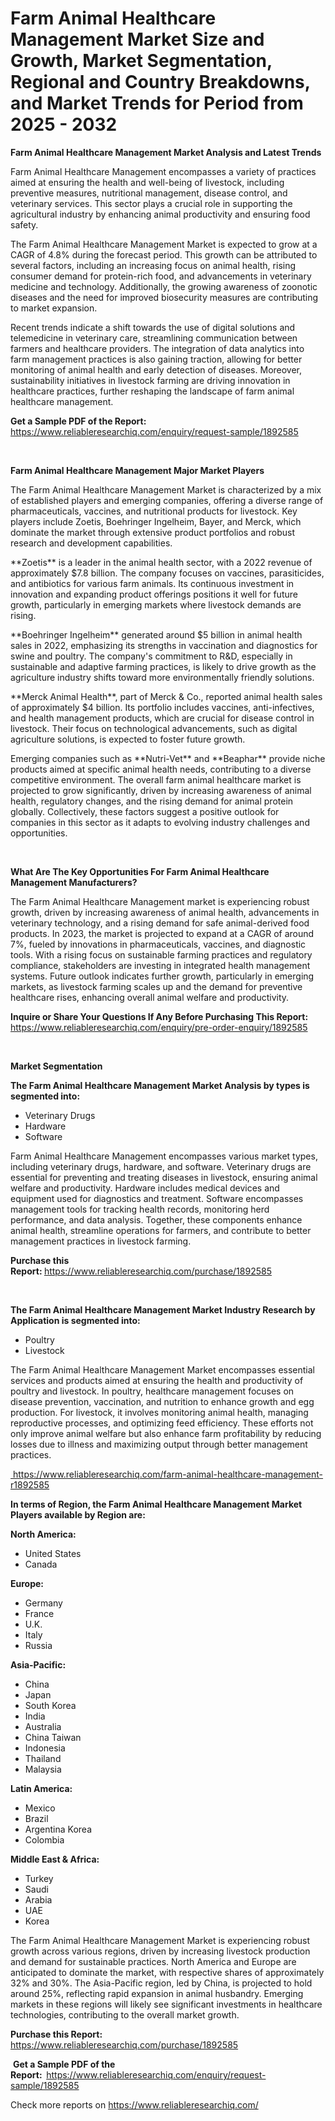 <p><h1>Farm Animal Healthcare Management Market Size and Growth, Market Segmentation, Regional and Country Breakdowns, and Market Trends for Period from 2025 -  2032</h1></p><p><strong>Farm Animal Healthcare Management Market Analysis and Latest Trends</strong></p>
<p><p>Farm Animal Healthcare Management encompasses a variety of practices aimed at ensuring the health and well-being of livestock, including preventive measures, nutritional management, disease control, and veterinary services. This sector plays a crucial role in supporting the agricultural industry by enhancing animal productivity and ensuring food safety.</p><p>The Farm Animal Healthcare Management Market is expected to grow at a CAGR of 4.8% during the forecast period. This growth can be attributed to several factors, including an increasing focus on animal health, rising consumer demand for protein-rich food, and advancements in veterinary medicine and technology. Additionally, the growing awareness of zoonotic diseases and the need for improved biosecurity measures are contributing to market expansion.</p><p>Recent trends indicate a shift towards the use of digital solutions and telemedicine in veterinary care, streamlining communication between farmers and healthcare providers. The integration of data analytics into farm management practices is also gaining traction, allowing for better monitoring of animal health and early detection of diseases. Moreover, sustainability initiatives in livestock farming are driving innovation in healthcare practices, further reshaping the landscape of farm animal healthcare management.</p></p>
<p><strong>Get a Sample PDF of the Report:&nbsp;</strong> <a href="https://www.reliableresearchiq.com/enquiry/request-sample/1892585?utm_campaign=3026&utm_medium=2&utm_source=Github&utm_content=ia&utm_term=28032025&utm_id=farm-animal-healthcare-management">https://www.reliableresearchiq.com/enquiry/request-sample/1892585</a></p>
<p>&nbsp;</p>
<p><strong>Farm Animal Healthcare Management Major Market Players</strong></p>
<p><p>The Farm Animal Healthcare Management Market is characterized by a mix of established players and emerging companies, offering a diverse range of pharmaceuticals, vaccines, and nutritional products for livestock. Key players include Zoetis, Boehringer Ingelheim, Bayer, and Merck, which dominate the market through extensive product portfolios and robust research and development capabilities.</p><p>**Zoetis** is a leader in the animal health sector, with a 2022 revenue of approximately $7.8 billion. The company focuses on vaccines, parasiticides, and antibiotics for various farm animals. Its continuous investment in innovation and expanding product offerings positions it well for future growth, particularly in emerging markets where livestock demands are rising.</p><p>**Boehringer Ingelheim** generated around $5 billion in animal health sales in 2022, emphasizing its strengths in vaccination and diagnostics for swine and poultry. The company's commitment to R&D, especially in sustainable and adaptive farming practices, is likely to drive growth as the agriculture industry shifts toward more environmentally friendly solutions.</p><p>**Merck Animal Health**, part of Merck & Co., reported animal health sales of approximately $4 billion. Its portfolio includes vaccines, anti-infectives, and health management products, which are crucial for disease control in livestock. Their focus on technological advancements, such as digital agriculture solutions, is expected to foster future growth.</p><p>Emerging companies such as **Nutri-Vet** and **Beaphar** provide niche products aimed at specific animal health needs, contributing to a diverse competitive environment. The overall farm animal healthcare market is projected to grow significantly, driven by increasing awareness of animal health, regulatory changes, and the rising demand for animal protein globally. Collectively, these factors suggest a positive outlook for companies in this sector as it adapts to evolving industry challenges and opportunities.</p></p>
<p>&nbsp;</p>
<p><strong>What Are The Key Opportunities For Farm Animal Healthcare Management Manufacturers?</strong></p>
<p><p>The Farm Animal Healthcare Management market is experiencing robust growth, driven by increasing awareness of animal health, advancements in veterinary technology, and a rising demand for safe animal-derived food products. In 2023, the market is projected to expand at a CAGR of around 7%, fueled by innovations in pharmaceuticals, vaccines, and diagnostic tools. With a rising focus on sustainable farming practices and regulatory compliance, stakeholders are investing in integrated health management systems. Future outlook indicates further growth, particularly in emerging markets, as livestock farming scales up and the demand for preventive healthcare rises, enhancing overall animal welfare and productivity.</p></p>
<p><strong>Inquire or Share Your Questions If Any Before Purchasing This Report:</strong> <a href="https://www.reliableresearchiq.com/enquiry/pre-order-enquiry/1892585?utm_campaign=3026&utm_medium=2&utm_source=Github&utm_content=ia&utm_term=28032025&utm_id=farm-animal-healthcare-management">https://www.reliableresearchiq.com/enquiry/pre-order-enquiry/1892585</a></p>
<p>&nbsp;</p>
<p><strong>Market Segmentation</strong></p>
<p><strong>The Farm Animal Healthcare Management Market Analysis by types is segmented into:</strong></p>
<p><ul><li>Veterinary Drugs</li><li>Hardware</li><li>Software</li></ul></p>
<p><p>Farm Animal Healthcare Management encompasses various market types, including veterinary drugs, hardware, and software. Veterinary drugs are essential for preventing and treating diseases in livestock, ensuring animal welfare and productivity. Hardware includes medical devices and equipment used for diagnostics and treatment. Software encompasses management tools for tracking health records, monitoring herd performance, and data analysis. Together, these components enhance animal health, streamline operations for farmers, and contribute to better management practices in livestock farming.</p></p>
<p><strong>Purchase this Report:&nbsp;</strong><a href="https://www.reliableresearchiq.com/purchase/1892585?utm_campaign=3026&utm_medium=2&utm_source=Github&utm_content=ia&utm_term=28032025&utm_id=farm-animal-healthcare-management">https://www.reliableresearchiq.com/purchase/1892585</a></p>
<p>&nbsp;</p>
<p><strong>The Farm Animal Healthcare Management Market Industry Research by Application is segmented into:</strong></p>
<p><ul><li>Poultry</li><li>Livestock</li></ul></p>
<p><p>The Farm Animal Healthcare Management Market encompasses essential services and products aimed at ensuring the health and productivity of poultry and livestock. In poultry, healthcare management focuses on disease prevention, vaccination, and nutrition to enhance growth and egg production. For livestock, it involves monitoring animal health, managing reproductive processes, and optimizing feed efficiency. These efforts not only improve animal welfare but also enhance farm profitability by reducing losses due to illness and maximizing output through better management practices.</p></p>
<p><a href="https://www.reliableresearchiq.com/farm-animal-healthcare-management-r1892585?utm_campaign=3026&utm_medium=2&utm_source=Github&utm_content=ia&utm_term=28032025&utm_id=farm-animal-healthcare-management">&nbsp;https://www.reliableresearchiq.com/farm-animal-healthcare-management-r1892585</a></p>
<p><strong>In terms of Region, the Farm Animal Healthcare Management Market Players available by Region are:</strong></p>
<p>
    <p> <strong> North America: </strong>
        <ul>
            <li>United States</li>
            <li>Canada</li>
        </ul>
        </p> 
    <p> <strong> Europe: </strong>
        <ul>
            <li>Germany</li>
            <li>France</li>
            <li>U.K.</li>
            <li>Italy</li>
            <li>Russia</li>
        </ul>
        </p> 
    <p> <strong> Asia-Pacific: </strong>
        <ul>
            <li>China</li>
            <li>Japan</li>
            <li>South Korea</li>
            <li>India</li>
            <li>Australia</li>
            <li>China Taiwan</li>
            <li>Indonesia</li>
            <li>Thailand</li>
            <li>Malaysia</li>
        </ul>
        </p> 
    <p> <strong> Latin America: </strong>
        <ul>
            <li>Mexico</li>
            <li>Brazil</li>
            <li>Argentina Korea</li>
            <li>Colombia</li>
        </ul>
        </p> 
    <p> <strong> Middle East & Africa: </strong>
        <ul>
            <li>Turkey</li>
            <li>Saudi</li>
            <li>Arabia</li>
            <li>UAE</li>
            <li>Korea</li>
        </ul>
    </p>
    </p>
<p><p>The Farm Animal Healthcare Management Market is experiencing robust growth across various regions, driven by increasing livestock production and demand for sustainable practices. North America and Europe are anticipated to dominate the market, with respective shares of approximately 32% and 30%. The Asia-Pacific region, led by China, is projected to hold around 25%, reflecting rapid expansion in animal husbandry. Emerging markets in these regions will likely see significant investments in healthcare technologies, contributing to the overall market growth.</p></p>
<p><strong>Purchase this Report: </strong><a href="https://www.reliableresearchiq.com/purchase/1892585?utm_campaign=3026&utm_medium=2&utm_source=Github&utm_content=ia&utm_term=28032025&utm_id=farm-animal-healthcare-management">https://www.reliableresearchiq.com/purchase/1892585</a></p>
<p>&nbsp;<strong>Get a Sample PDF of the Report:&nbsp;&nbsp;</strong><a href="https://www.reliableresearchiq.com/enquiry/request-sample/1892585?utm_campaign=3026&utm_medium=2&utm_source=Github&utm_content=ia&utm_term=28032025&utm_id=farm-animal-healthcare-management">https://www.reliableresearchiq.com/enquiry/request-sample/1892585</a></p>
<p><strong></strong></p>
<p>Check more reports on <a href="https://www.reliableresearchiq.com/?utm_campaign=3026&utm_medium=2&utm_source=Github&utm_content=ia&utm_term=28032025&utm_id=farm-animal-healthcare-management">https://www.reliableresearchiq.com/</a></p>